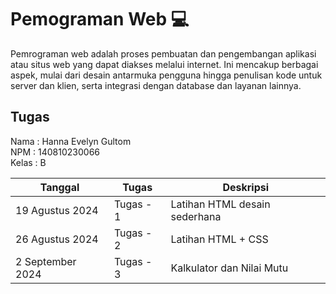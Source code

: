 <h1>Pemograman Web 💻</h1>
<p>
  Pemrograman web adalah proses pembuatan dan pengembangan aplikasi atau situs web yang dapat diakses melalui internet. Ini mencakup berbagai aspek, mulai dari desain antarmuka pengguna hingga penulisan kode untuk server dan klien, serta integrasi dengan database dan layanan lainnya. 
</p>


## Tugas
Nama   : Hanna Evelyn Gultom <br>
NPM    : 140810230066 <br>
Kelas  : B

| Tanggal          | Tugas         | Deskripsi   |
| -------------    | ------------- | ------------|
| 19 Agustus 2024  | Tugas - 1     | Latihan HTML desain sederhana|
| 26 Agustus 2024  | Tugas - 2     | Latihan HTML + CSS |
| 2 September 2024  | Tugas - 3     | Kalkulator dan Nilai Mutu  |
